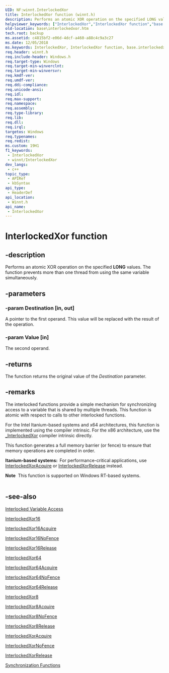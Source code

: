 ```yaml
---
UID: NF:winnt.InterlockedXor
title: InterlockedXor function (winnt.h)
description: Performs an atomic XOR operation on the specified LONG values.
helpviewer_keywords: ["InterlockedXor","InterlockedXor function","base.interlockedxor","winnt/InterlockedXor"]
old-location: base\interlockedxor.htm
tech.root: backup
ms.assetid: c4815bf2-e06d-4dcf-a460-a88c4c9a3c27
ms.date: 12/05/2018
ms.keywords: InterlockedXor, InterlockedXor function, base.interlockedxor, winnt/InterlockedXor
req.header: winnt.h
req.include-header: Windows.h
req.target-type: Windows
req.target-min-winverclnt: 
req.target-min-winversvr: 
req.kmdf-ver: 
req.umdf-ver: 
req.ddi-compliance: 
req.unicode-ansi: 
req.idl: 
req.max-support: 
req.namespace: 
req.assembly: 
req.type-library: 
req.lib: 
req.dll: 
req.irql: 
targetos: Windows
req.typenames: 
req.redist: 
ms.custom: 19H1
f1_keywords:
 - InterlockedXor
 - winnt/InterlockedXor
dev_langs:
 - c++
topic_type:
 - APIRef
 - kbSyntax
api_type:
 - HeaderDef
api_location:
 - Winnt.h
api_name:
 - InterlockedXor
---
```


# InterlockedXor function


## -description

Performs an atomic XOR operation on the specified <b>LONG</b> values. The function prevents more than one thread from using the same variable simultaneously.

## -parameters

### -param Destination [in, out]

A pointer to the first operand. This value will be replaced with the result of the operation.

### -param Value [in]

The second operand.

## -returns

The function returns the original value of the <i>Destination</i> parameter.

## -remarks

The interlocked functions provide a simple mechanism for synchronizing access to a variable that is shared by multiple threads. This function is atomic with respect to calls to other interlocked functions.

For the Intel Itanium-based systems and x64 architectures, this function is implemented using the compiler intrinsic. For the x86 architecture, use the <a href="https://docs.microsoft.com/previous-versions/a8swb4hb(v=vs.85)">_InterlockedXor</a> compiler intrinsic directly.

This function  generates a full memory barrier (or fence) to ensure that memory operations are completed in order.

<b>Itanium-based systems:  </b>For performance-critical applications, use <a href="https://docs.microsoft.com/previous-versions/windows/desktop/legacy/ms684117(v=vs.85)">InterlockedXorAcquire</a> or <a href="https://docs.microsoft.com/previous-versions/windows/desktop/legacy/ms684118(v=vs.85)">InterlockedXorRelease</a> instead.

<div class="alert"><b>Note</b>  This function is supported on Windows RT-based systems.</div>
<div> </div>

## -see-also

<a href="https://docs.microsoft.com/windows/desktop/Sync/interlocked-variable-access">Interlocked Variable Access</a>



<a href="https://docs.microsoft.com/windows/desktop/api/winnt/nf-winnt-interlockedxor16">InterlockedXor16</a>



<a href="https://docs.microsoft.com/previous-versions/windows/desktop/legacy/ms684026(v=vs.85)">InterlockedXor16Acquire</a>



<a href="https://docs.microsoft.com/previous-versions/windows/desktop/legacy/hh972674(v=vs.85)">InterlockedXor16NoFence</a>



<a href="https://docs.microsoft.com/previous-versions/windows/desktop/legacy/ms684033(v=vs.85)">InterlockedXor16Release</a>



<a href="https://docs.microsoft.com/windows/desktop/api/winnt/nf-winnt-interlockedxor64">InterlockedXor64</a>



<a href="https://docs.microsoft.com/previous-versions/windows/desktop/legacy/ms684107(v=vs.85)">InterlockedXor64Acquire</a>



<a href="https://docs.microsoft.com/previous-versions/windows/desktop/legacy/hh972675(v=vs.85)">InterlockedXor64NoFence</a>



<a href="https://docs.microsoft.com/previous-versions/windows/desktop/legacy/ms684108(v=vs.85)">InterlockedXor64Release</a>



<a href="https://docs.microsoft.com/windows/desktop/api/winnt/nf-winnt-interlockedxor8">InterlockedXor8</a>



<a href="https://docs.microsoft.com/previous-versions/windows/desktop/legacy/ms684112(v=vs.85)">InterlockedXor8Acquire</a>



<a href="https://docs.microsoft.com/previous-versions/windows/desktop/legacy/hh972676(v=vs.85)">InterlockedXor8NoFence</a>



<a href="https://docs.microsoft.com/previous-versions/windows/desktop/legacy/ms684113(v=vs.85)">InterlockedXor8Release</a>



<a href="https://docs.microsoft.com/previous-versions/windows/desktop/legacy/ms684117(v=vs.85)">InterlockedXorAcquire</a>



<a href="https://docs.microsoft.com/previous-versions/windows/desktop/legacy/hh972677(v=vs.85)">InterlockedXorNoFence</a>



<a href="https://docs.microsoft.com/previous-versions/windows/desktop/legacy/ms684118(v=vs.85)">InterlockedXorRelease</a>



<a href="https://docs.microsoft.com/windows/desktop/Sync/synchronization-functions">Synchronization Functions</a>

